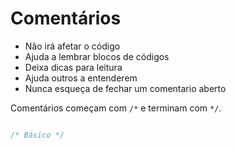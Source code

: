 # Comentários

- Não irá afetar o código
- Ajuda a lembrar blocos de códigos
- Deixa dicas para leitura
- Ajuda outros a entenderem
- Nunca esqueça de fechar um comentario aberto

Comentários começam com ` /* ` e terminam com ` */ `.

```css

/* Básico */
